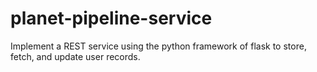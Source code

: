 # planet-pipeline-service
Implement a REST service using the python framework of flask to store, fetch, and update user records.
